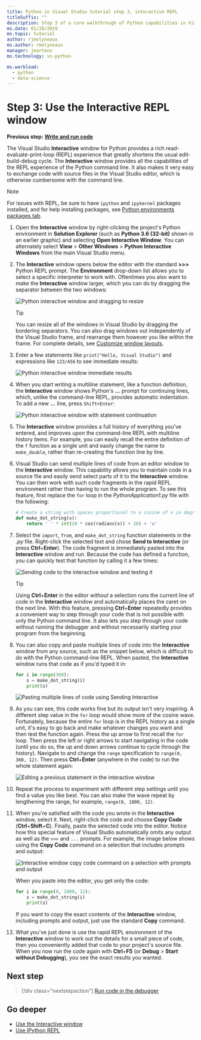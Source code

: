 ```yaml
---
title: Python in Visual Studio tutorial step 3, interactive REPL
titleSuffix: ""
description: Step 3 of a core walkthrough of Python capabilities in Visual Studio, covering the Python Interactive REPL window.
ms.date: 01/28/2019
ms.topic: tutorial
author: rjmolyneaux
ms.author: rmolyneaux
manager: jmartens
ms.technology: vs-python

ms.workload:
  - python
  - data-science
---
```


# Step 3: Use the Interactive REPL window

**Previous step: [Write and run code](tutorial-working-with-python-in-visual-studio-step-02-writing-code.md)**

The Visual Studio **Interactive** window for Python provides a rich read-evaluate-print-loop (REPL) experience that greatly shortens the usual edit-build-debug cycle. The **Interactive** window provides all the capabilities of the REPL experience of the Python command line. It also makes it very easy to exchange code with source files in the Visual Studio editor, which is otherwise cumbersome with the command line.

> [!NOTE]
> For issues with REPL, be sure to have `ipython` and `ipykernel` packages installed, and for help installing packages, see [Python environments packages tab](./python-environments-window-tab-reference.md#packages-tab).

1. Open the **Interactive** window by right-clicking the project's Python environment in **Solution Explorer** (such as **Python 3.6 (32-bit)** shown in an earlier graphic) and selecting **Open Interactive Window**. You can alternately select **View** > **Other Windows** > **Python Interactive Windows** from the main Visual Studio menu.

1. The **Interactive** window opens below the editor with the standard **>>>** Python REPL prompt. The **Environment** drop-down list allows you to select a specific interpreter to work with. Oftentimes you also want to make the **Interactive** window larger, which you can do by dragging the separator between the two windows:

    ![Python interactive window and dragging to resize](media/vs-getting-started-python-11-interactive1b.png)

    > [!Tip]
    > You can resize all of the windows in Visual Studio by dragging the bordering separators. You can also drag windows out independently of the Visual Studio frame, and rearrange them however you like within the frame. For complete details, see [Customize window layouts](../ide/customizing-window-layouts-in-visual-studio.md).

1. Enter a few statements like `print("Hello, Visual Studio")` and expressions like `123/456` to see immediate results:

    ![Python interactive window immediate results](media/vs-getting-started-python-12-interactive2.png)

1. When you start writing a multiline statement, like a function definition, the **Interactive** window shows Python's **...** prompt for continuing lines, which, unlike the command-line REPL, provides automatic indentation. To add a new **...** line, press `Shift+Enter`:

    ![Python interactive window with statement continuation](media/vs-getting-started-python-13-interactive3.png)

1. The **Interactive** window provides a full history of everything you've entered, and improves upon the command-line REPL with multiline history items. For example, you can easily recall the entire definition of the `f` function as a single unit and easily change the name to `make_double`, rather than re-creating the function line by line.

1. Visual Studio can send multiple lines of code from an editor window to the **Interactive** window. This capability allows you to maintain code in a source file and easily send select parts of it to the **Interactive** window. You can then work with such code fragments in the rapid REPL environment rather than having to run the whole program. To see this feature, first replace the `for` loop in the *PythonApplication1.py* file with the following:

    ```python
    # Create a string with spaces proportional to a cosine of x in degrees
    def make_dot_string(x):
        return ' ' * int(20 * cos(radians(x)) + 20) + 'o'
    ```

1. Select the `import`, `from`, and `make_dot_string` function statements in the *.py* file. Right-click the selected text and chose **Send to Interactive** (or press **Ctrl**+**Enter**). The code fragment is immediately pasted into the **Interactive** window and run. Because the code has defined a function, you can quickly test that function by calling it a few times:

    ![Sending code to the interactive window and testing it](media/vs-getting-started-python-14-interactive4.png)

    > [!Tip]
    > Using **Ctrl**+**Enter** in the editor *without* a selection runs the current line of code in the **Interactive** window and automatically places the caret on the next line. With this feature, pressing **Ctrl**+**Enter** repeatedly provides a convenient way to step through your code that is not possible with only the Python command line. It also lets you step through your code without running the debugger and without necessarily starting your program from the beginning.

1. You can also copy and paste multiple lines of code into the **Interactive** window from any source, such as the snippet below, which is difficult to do with the Python command-line REPL. When pasted, the **Interactive** window runs that code as if you'd typed it in:

    ```python
    for i in range(360):
        s = make_dot_string(i)
        print(s)
    ```

    ![Pasting multiple lines of code using Sending Interactive](media/vs-getting-started-python-15-interactive5.png)

1. As you can see, this code works fine but its output isn't very inspiring. A different step value in the `for` loop would show more of the cosine wave. Fortunately, because the entire `for` loop is in the REPL history as a single unit, it's easy to go back and make whatever changes you want and then test the function again. Press the up arrow to first recall the `for` loop. Then press the left or right arrows to start navigating in the code (until you do so, the up and down arrows continue to cycle through the history). Navigate to and change the `range` specification to `range(0, 360, 12)`. Then press **Ctrl**+**Enter** (anywhere in the code) to run the whole statement again:

    ![Editing a previous statement in the interactive window](media/vs-getting-started-python-16-interactive6.png)

1. Repeat the process to experiment with different step settings until you find a value you like best. You can also make the wave repeat by lengthening the range, for example, `range(0, 1800, 12)`.

1. When you're satisfied with the code you wrote in the **Interactive** window, select it. Next, right-click the code and choose **Copy Code** (**Ctrl**+**Shift**+**C**). Finally, paste the selected code into the editor. Notice how this special feature of Visual Studio automatically omits any output as well as the `>>>` and `...` prompts. For example, the image below shows using the **Copy Code** command on a selection that includes prompts and output:

    ![Interactive window copy code command on a selection with prompts and output](media/vs-getting-started-python-17-interactive7.png)

    When you paste into the editor, you get only the code:

    ```python
    for i in range(0, 1800, 12):
        s = make_dot_string(i)
        print(s)
    ```

    If you want to copy the exact contents of the **Interactive** window, including prompts and output, just use the standard **Copy** command.

1. What you've just done is use the rapid REPL environment of the **Interactive** window to work out the details for a small piece of code, then you conveniently added that code to your project's source file. When you now run the code again with **Ctrl**+**F5** (or **Debug** > **Start without Debugging**), you see the exact results you wanted.

## Next step

> [!div class="nextstepaction"]
> [Run code in the debugger](tutorial-working-with-python-in-visual-studio-step-04-debugging.md)

## Go deeper

- [Use the Interactive window](python-interactive-repl-in-visual-studio.md)
- [Use IPython REPL](interactive-repl-ipython.md)